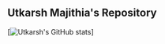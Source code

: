 ## Utkarsh Majithia's Repository

<!--
**Utkarsh-M13/Utkarsh-M13** is a ✨ _special_ ✨ repository because its `README.md` (this file) appears on your GitHub profile.

Here are some ideas to get you started:

- 🔭 I’m currently working on ...
- 🌱 I’m currently learning ...
- 👯 I’m looking to collaborate on ...
- 🤔 I’m looking for help with ...
- 💬 Ask me about ...
- 📫 How to reach me: ...
- 😄 Pronouns: ...
- ⚡ Fun fact: ...
-->

[![Utkarsh's GitHub stats](https://github-readme-stats.vercel.app/api?username=Utkarsh-M13)]
